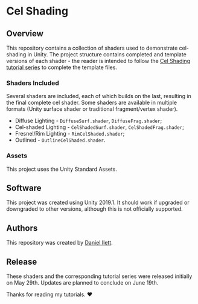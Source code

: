 # Cel Shading

## Overview
This repository contains a collection of shaders used to demonstrate cel-shading in Unity. The project structure contains completed and template versions of each shader - the reader is intended to follow the [Cel Shading tutorial series](https://danielilett.com/2019-05-29-tut2-intro/) to complete the template files.

### Shaders Included
Several shaders are included, each of which builds on the last, resulting in the final complete cel shader. Some shaders are available in multiple formats (Unity surface shader or traditional fragment/vertex shader).
- Diffuse Lighting - `DiffuseSurf.shader`, `DiffuseFrag.shader`;
- Cel-shaded Lighting - `CelShadedSurf.shader`, `CelShadedFrag.shader`;
- Fresnel/Rim Lighting - `RimCelShaded.shader`;
- Outlined - `OutlineCelShaded.shader`.

### Assets
This project uses the Unity Standard Assets.

## Software
This project was created using Unity 2019.1. It should work if upgraded or downgraded to other versions, although this is not officially supported.

## Authors
This repository was created by [Daniel Ilett](https://danielilett.com/).

## Release
These shaders and the corresponding tutorial series were released initially on May 29th. Updates are planned to conclude on June 19th.

Thanks for reading my tutorials.
❤
